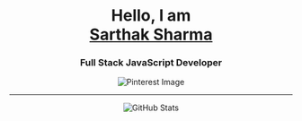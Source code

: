 <div align="center">
  <h1>Hello, I am<br/><b><a target="_blank" href="https://www.sarthaksharma.com.np">Sarthak Sharma</a></b></h1>
  
  <h3>Full Stack JavaScript Developer</h3>
  
  <img src="https://i.pinimg.com/originals/79/9e/0d/799e0d7779f6ea6c3a89885ff60c55af.gif" alt="Pinterest Image" />
  
  <hr />
  
  <img src="https://nirzak-streak-stats.vercel.app/?user=ssarthaks&theme=dark&hide_border=false" alt="GitHub Stats" />
</div>

